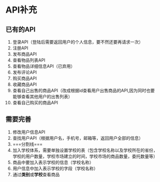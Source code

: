 # API补充

## 已有的API

1. 登录API（登陆后需要返回用户的个人信息，要不然还要再请求一次）
1. 注册API
1. 发布商品API
1. 查看物品列表API
1. 查看物品详细信息API（已弃用）
1. 发布评论API
1. 购买商品API
1. 收藏商品API
1. 查看自己出售的商品API（改成根据id查看用户出售商品的API,因为同时也要能够查看其他用户的出售列表）
1. 查看自己购买的商品API

## 需要完善

1. 修改用户信息API
1. 查找用户API（根据用户名，手机号，邮箱等，返回用户全部的信息）
1. ===分割线===
1. 加入学校体系，需要单独设置学校的表（包含学校名称以及学校所在的省份，学校的用户数量，学校市场建立的时间，学校市场的商品数量，委托数量等）
1. 商品中要加入表示学校的信息（学校名称）
1. 用户信息中加入表示学校的字段（学校名称）
1. 通过**类别**或**学校**查看商品

